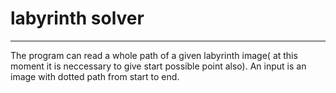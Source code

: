# labyrinth solver
---
The program can read a whole path of a given labyrinth image( at this moment
it is neccessary to give start possible point also). An input is an image 
with dotted path from start to end.
